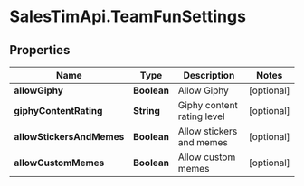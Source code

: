 # SalesTimApi.TeamFunSettings

## Properties

Name | Type | Description | Notes
------------ | ------------- | ------------- | -------------
**allowGiphy** | **Boolean** | Allow Giphy | [optional] 
**giphyContentRating** | **String** | Giphy content rating level | [optional] 
**allowStickersAndMemes** | **Boolean** | Allow stickers and memes | [optional] 
**allowCustomMemes** | **Boolean** | Allow custom memes | [optional] 



